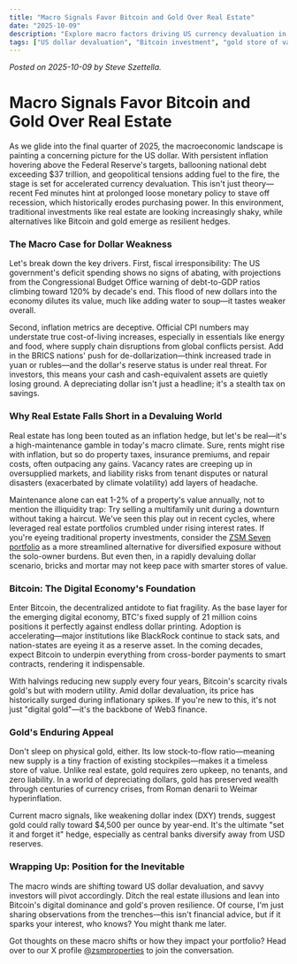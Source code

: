 ```yaml
---
title: "Macro Signals Favor Bitcoin and Gold Over Real Estate"
date: "2025-10-09"
description: "Explore macro factors driving US currency devaluation in 2025, including inflation and fiscal policies. Discover why Bitcoin and gold serve as superior stores of value compared to real estate investments amid rising risks and depreciation."
tags: ["US dollar devaluation", "Bitcoin investment", "gold store of value", "real estate risks", "macro economics", "inflation 2025"]
---
```


*Posted on 2025-10-09 by Steve Szettella.*
# Macro Signals Favor Bitcoin and Gold Over Real Estate

As we glide into the final quarter of 2025, the macroeconomic landscape is painting a concerning picture for the US dollar. With persistent inflation hovering above the Federal Reserve's targets, ballooning national debt exceeding $37 trillion, and geopolitical tensions adding fuel to the fire, the stage is set for accelerated currency devaluation. This isn't just theory—recent Fed minutes hint at prolonged loose monetary policy to stave off recession, which historically erodes purchasing power. In this environment, traditional investments like real estate are looking increasingly shaky, while alternatives like Bitcoin and gold emerge as resilient hedges.

### The Macro Case for Dollar Weakness
Let's break down the key drivers. First, fiscal irresponsibility: The US government's deficit spending shows no signs of abating, with projections from the Congressional Budget Office warning of debt-to-GDP ratios climbing toward 120% by decade's end. This flood of new dollars into the economy dilutes its value, much like adding water to soup—it tastes weaker overall.

Second, inflation metrics are deceptive. Official CPI numbers may understate true cost-of-living increases, especially in essentials like energy and food, where supply chain disruptions from global conflicts persist. Add in the BRICS nations' push for de-dollarization—think increased trade in yuan or rubles—and the dollar's reserve status is under real threat. For investors, this means your cash and cash-equivalent assets are quietly losing ground. A depreciating dollar isn't just a headline; it's a stealth tax on savings.

### Why Real Estate Falls Short in a Devaluing World
Real estate has long been touted as an inflation hedge, but let's be real—it's a high-maintenance gamble in today's macro climate. Sure, rents might rise with inflation, but so do property taxes, insurance premiums, and repair costs, often outpacing any gains. Vacancy rates are creeping up in oversupplied markets, and liability risks from tenant disputes or natural disasters (exacerbated by climate volatility) add layers of headache.

Maintenance alone can eat 1-2% of a property's value annually, not to mention the illiquidity trap: Try selling a multifamily unit during a downturn without taking a haircut. We've seen this play out in recent cycles, where leveraged real estate portfolios crumbled under rising interest rates. If you're eyeing traditional property investments, consider the [ZSM Seven portfolio](zsm_seven_intro) as a more streamlined alternative for diversified exposure without the solo-owner burdens. But even then, in a rapidly devaluing dollar scenario, bricks and mortar may not keep pace with smarter stores of value.


### Bitcoin: The Digital Economy's Foundation
Enter Bitcoin, the decentralized antidote to fiat fragility. As the base layer for the emerging digital economy, BTC's fixed supply of 21 million coins positions it perfectly against endless dollar printing. Adoption is accelerating—major institutions like BlackRock continue to stack sats, and nation-states are eyeing it as a reserve asset. In the coming decades, expect Bitcoin to underpin everything from cross-border payments to smart contracts, rendering it indispensable.

With halvings reducing new supply every four years, Bitcoin's scarcity rivals gold's but with modern utility. Amid dollar devaluation, its price has historically surged during inflationary spikes. If you're new to this, it's not just "digital gold"—it's the backbone of Web3 finance.

### Gold's Enduring Appeal
Don't sleep on physical gold, either. Its low stock-to-flow ratio—meaning new supply is a tiny fraction of existing stockpiles—makes it a timeless store of value. Unlike real estate, gold requires zero upkeep, no tenants, and zero liability. In a world of depreciating dollars, gold has preserved wealth through centuries of currency crises, from Roman denarii to Weimar hyperinflation.

Current macro signals, like weakening dollar index (DXY) trends, suggest gold could rally toward $4,500 per ounce by year-end. It's the ultimate "set it and forget it" hedge, especially as central banks diversify away from USD reserves.

### Wrapping Up: Position for the Inevitable
The macro winds are shifting toward US dollar devaluation, and savvy investors will pivot accordingly. Ditch the real estate illusions and lean into Bitcoin's digital dominance and gold's proven resilience. Of course, I'm just sharing observations from the trenches—this isn't financial advice, but if it sparks your interest, who knows? You might thank me later.

Got thoughts on these macro shifts or how they impact your portfolio? Head over to our X profile [@zsmproperties](https://x.com/zsmproperties) to join the conversation.